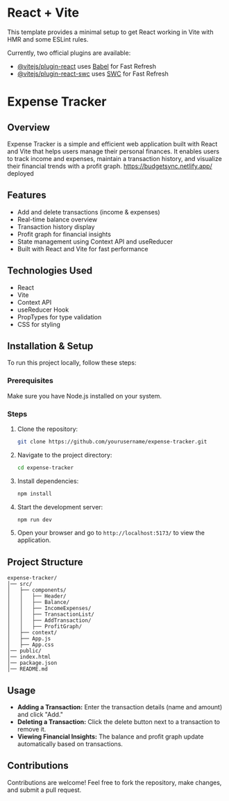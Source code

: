 # React + Vite

This template provides a minimal setup to get React working in Vite with HMR and some ESLint rules.

Currently, two official plugins are available:

- [@vitejs/plugin-react](https://github.com/vitejs/vite-plugin-react/blob/main/packages/plugin-react/README.md) uses [Babel](https://babeljs.io/) for Fast Refresh
- [@vitejs/plugin-react-swc](https://github.com/vitejs/vite-plugin-react-swc) uses [SWC](https://swc.rs/) for Fast Refresh
# Expense Tracker

## Overview
Expense Tracker is a simple and efficient web application built with React and Vite that helps users manage their personal finances. It enables users to track income and expenses, maintain a transaction history, and visualize their financial trends with a profit graph. 
https://budgetsync.netlify.app/ deployed

## Features
- Add and delete transactions (income & expenses)
- Real-time balance overview
- Transaction history display
- Profit graph for financial insights
- State management using Context API and useReducer
- Built with React and Vite for fast performance

## Technologies Used
- React
- Vite
- Context API
- useReducer Hook
- PropTypes for type validation
- CSS for styling

## Installation & Setup
To run this project locally, follow these steps:

### Prerequisites
Make sure you have Node.js installed on your system.

### Steps
1. Clone the repository:
   ```sh
   git clone https://github.com/yourusername/expense-tracker.git
   ```

2. Navigate to the project directory:
   ```sh
   cd expense-tracker
   ```

3. Install dependencies:
   ```sh
   npm install
   ```

4. Start the development server:
   ```sh
   npm run dev
   ```

5. Open your browser and go to `http://localhost:5173/` to view the application.

## Project Structure
```
expense-tracker/
│── src/
│   ├── components/
│   │   ├── Header/
│   │   ├── Balance/
│   │   ├── IncomeExpenses/
│   │   ├── TransactionList/
│   │   ├── AddTransaction/
│   │   ├── ProfitGraph/
│   ├── context/
│   ├── App.js
│   ├── App.css
│── public/
│── index.html
│── package.json
│── README.md
```

## Usage
- **Adding a Transaction:** Enter the transaction details (name and amount) and click "Add."
- **Deleting a Transaction:** Click the delete button next to a transaction to remove it.
- **Viewing Financial Insights:** The balance and profit graph update automatically based on transactions.

## Contributions
Contributions are welcome! Feel free to fork the repository, make changes, and submit a pull request.


